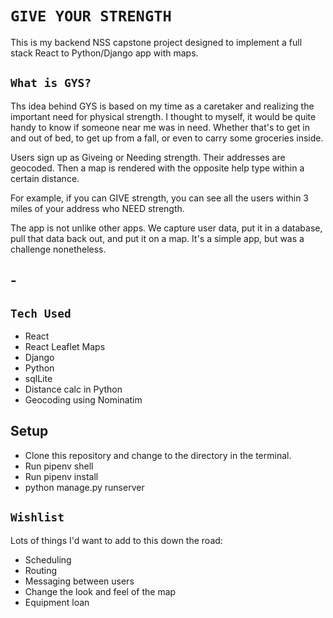 # `GIVE YOUR STRENGTH`

This is my backend NSS capstone project designed to implement a full stack React to Python/Django app with maps.

## `What is GYS?`

Ths idea behind GYS is based on my time as a caretaker and realizing the important need for physical strength. I thought to myself, it would be quite handy to know if someone near me was in need. Whether that's to get in and out of bed, to get up from a fall, or even to carry some groceries inside.

Users sign up as Giveing or Needing strength. Their addresses are geocoded. Then a map is rendered with the opposite help type within a certain distance.

For example, if you can GIVE strength, you can see all the users within 3 miles of your address who NEED strength.

The app is not unlike other apps. We capture user data, put it in a database, pull that data back out, and put it on a map. It's a simple app, but was a challenge nonetheless.

## -
## `Tech Used`
- React
- React Leaflet Maps
- Django
- Python
- sqlLite
- Distance calc in Python
- Geocoding using Nominatim

## Setup
- Clone this repository and change to the directory in the terminal.
- Run pipenv shell
- Run pipenv install
- python manage.py runserver

## `Wishlist`
Lots of things I'd want to add to this down the road:

- Scheduling
- Routing
- Messaging between users
- Change the look and feel of the map
- Equipment loan
